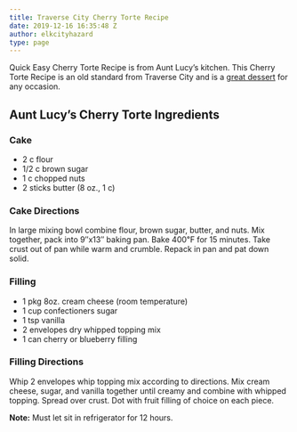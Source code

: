 ```yaml
---
title: Traverse City Cherry Torte Recipe
date: 2019-12-16 16:35:48 Z
author: elkcityhazard
type: page
---
```


Quick Easy Cherry Torte Recipe is from Aunt Lucy&#8217;s kitchen. This Cherry Torte Recipe is an old standard from Traverse City and is a [great dessert][1] for any occasion.

## Aunt Lucy&#8217;s Cherry Torte Ingredients

### Cake

  * 2 c flour
  * 1/2 c brown sugar
  * 1 c chopped nuts
  * 2 sticks butter (8 oz., 1 c)

### Cake Directions

In large mixing bowl combine flour, brown sugar, butter, and nuts. Mix together, pack into 9&#8243;x13&#8243; baking pan. Bake 400&#8457; for 15 minutes. Take crust out of pan while warm and crumble. Repack in pan and pat down solid.

### Filling

  * 1 pkg 8oz. cream cheese (room temperature)
  * 1 cup confectioners sugar
  * 1 tsp vanilla
  * 2 envelopes dry whipped topping mix
  * 1 can cherry or blueberry filling

### Filling Directions

Whip 2 envelopes whip topping mix according to directions. Mix cream cheese, sugar, and vanilla together until creamy and combine with whipped topping. Spread over crust. Dot with fruit filling of choice on each piece.

**Note:** Must let sit in refrigerator for 12 hours.

 [1]: /wordpress/dessert-recipes/